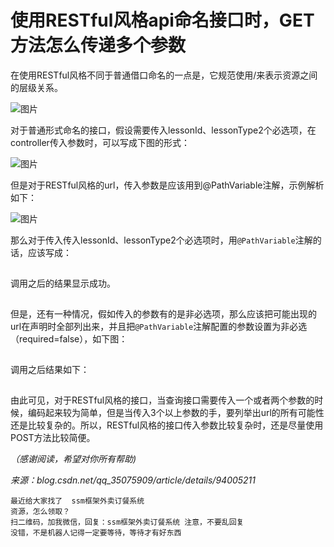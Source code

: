 # 使用RESTful风格api命名接口时，GET方法怎么传递多个参数

在使用RESTful风格不同于普通借口命名的一点是，它规范使用/来表示资源之间的层级关系。

![图片](https://mmbiz.qpic.cn/mmbiz_png/JfTPiahTHJhqLNR52a3H5kppnKJvvUtEm3DWtxiaK85yASBzoibVnhKK0DPbOJ8kbs1447LWRibpTtbk2a9XdtMr5g/640?wx_fmt=png&tp=webp&wxfrom=5&wx_lazy=1&wx_co=1)

对于普通形式命名的接口，假设需要传入lessonId、lessonType2个必选项，在controller传入参数时，可以写成下图的形式：

![图片](https://mmbiz.qpic.cn/mmbiz_png/JfTPiahTHJhqLNR52a3H5kppnKJvvUtEmd3qsKEeZoxKAkictFBxVVXn0VfqvV3cc68xDFfAYj91D0pogJMX0Fug/640?wx_fmt=png&tp=webp&wxfrom=5&wx_lazy=1&wx_co=1)

但是对于RESTful风格的url，传入参数是应该用到@PathVariable注解，示例解析如下：

![图片](https://mmbiz.qpic.cn/mmbiz_png/JfTPiahTHJhqLNR52a3H5kppnKJvvUtEmp2PPRd8xTGu422qEFIiaz0qq5648pdicoaQH9LNnMwpLibAs085dnD9lQ/640?wx_fmt=png&tp=webp&wxfrom=5&wx_lazy=1&wx_co=1)

那么对于传入传入lessonId、lessonType2个必选项时，用`@PathVariable`注解的话，应该写成：

![图片](data:image/gif;base64,iVBORw0KGgoAAAANSUhEUgAAAAEAAAABCAYAAAAfFcSJAAAADUlEQVQImWNgYGBgAAAABQABh6FO1AAAAABJRU5ErkJggg==)

调用之后的结果显示成功。

![图片](data:image/gif;base64,iVBORw0KGgoAAAANSUhEUgAAAAEAAAABCAYAAAAfFcSJAAAADUlEQVQImWNgYGBgAAAABQABh6FO1AAAAABJRU5ErkJggg==)

但是，还有一种情况，假如传入的参数有的是非必选项，那么应该把可能出现的url在声明时全部列出来，并且把`@PathVariable`注解配置的参数设置为非必选（required=false），如下图：

![图片](data:image/gif;base64,iVBORw0KGgoAAAANSUhEUgAAAAEAAAABCAYAAAAfFcSJAAAADUlEQVQImWNgYGBgAAAABQABh6FO1AAAAABJRU5ErkJggg==)

调用之后结果如下：

![图片](data:image/gif;base64,iVBORw0KGgoAAAANSUhEUgAAAAEAAAABCAYAAAAfFcSJAAAADUlEQVQImWNgYGBgAAAABQABh6FO1AAAAABJRU5ErkJggg==)

由此可见，对于RESTful风格的接口，当查询接口需要传入一个或者两个参数的时候，编码起来较为简单，但是当传入3个以上参数的手，要列举出url的所有可能性还是比较复杂的。所以，RESTful风格的接口传入参数比较复杂时，还是尽量使用POST方法比较简便。

*（感谢阅读，希望对你所有帮助)*

*来源：blog.csdn.net/qq_35075909/article/details/94005211*

```
最近给大家找了  ssm框架外卖订餐系统
资源，怎么领取？
扫二维码，加我微信，回复：ssm框架外卖订餐系统 注意，不要乱回复 
没错，不是机器人记得一定要等待，等待才有好东西

```